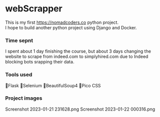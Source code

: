 # webScrapper

This is my first https://nomadcoders.co python project. \
I hope to build another python project using Django and Docker.

### Time sepnt
I spent about 1 day finishing the course, but about 3 days changing the website to scrape from indeed.com to simplyhired.com due to Indeed blocking bots srapping their data.

### Tools used
🔹Flask
🔹Selenium
🔹BeautifulSoup4
🔹Pico CSS

### Project images
Screenshot 2023-01-21 231628.png
Screenshot 2023-01-22 000316.png